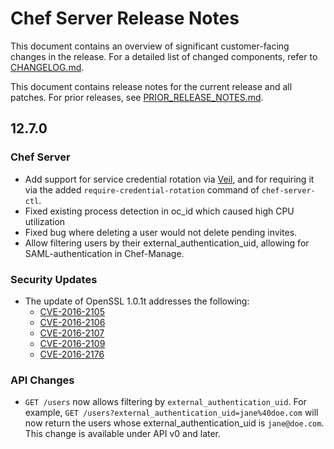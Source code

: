 # Chef Server Release Notes

This document contains an overview of significant customer-facing changes
in the release. For a detailed list of changed components, refer to
[CHANGELOG.md](CHANGELOG.md).

This document contains release notes for the current release and all patches.
For prior releases, see [PRIOR\_RELEASE\_NOTES.md](PRIOR_RELEASE_NOTES.md).

## 12.7.0

### Chef Server
  * Add support for service credential rotation via [Veil](https://github.com/chef/chef-server/blob/3ff412b5a2e6ad54cfa79bca6865e1bbca28fe5e/omnibus/files/veil/README.md), and for requiring it via the added `require-credential-rotation` command of `chef-server-ctl`.
  * Fixed existing process detection in oc_id which caused high CPU utilization
  * Fixed bug where deleting a user would not delete pending invites.
  * Allow filtering users by their external_authentication_uid, allowing for SAML-authentication in Chef-Manage.

### Security Updates

* The update of OpenSSL 1.0.1t addresses the following:
  * [CVE-2016-2105](https://www.openssl.org/news/vulnerabilities.html#2016-2105)
  * [CVE-2016-2106](https://www.openssl.org/news/vulnerabilities.html#2016-2106)
  * [CVE-2016-2107](https://www.openssl.org/news/vulnerabilities.html#2016-2107)
  * [CVE-2016-2109](https://www.openssl.org/news/vulnerabilities.html#2016-2109)
  * [CVE-2016-2176](https://www.openssl.org/news/vulnerabilities.html#2016-2176)

### API Changes

  * `GET /users` now allows filtering by `external_authentication_uid`.
    For example, `GET /users?external_authentication_uid=jane%40doe.com` will
    now return the users whose external_authentication_uid is `jane@doe.com`.
    This change is available under API v0 and later.
